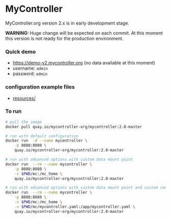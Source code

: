 # MyController

MyController.org version 2.x is in early development stage.

**WARNING:** Huge change will be expected on each commit. At this moment this version is not ready for the production environment.

### Quick demo
* https://demo-v2.mycontroller.org (no data available at this moment)
* username: `admin`
* password: `admin`

### configuration example files
* [resources/](resources/)

### To run
```bash
# pull the image
docker pull quay.io/mycontroller-org/mycontroller:2.0-master

# run with default configuration
docker run  -d --name mycontroller \
    -p 8080:8080 \
    quay.io/mycontroller-org/mycontroller:2.0-master

# run with advanced options with custom data mount point
docker run  --rm --name mycontroller \
    -p 8080:8080 \
    -v $PWD/mc:/mc_home \
    quay.io/mycontroller-org/mycontroller:2.0-master

# run with advanced options with custom data mount point and custom configuration options
docker run  --rm --name mycontroller \
    -p 8080:8080 \
    -v $PWD/mc:/mc_home \
    -v $PWD/mc/mycontroller.yaml:/app/mycontroller.yaml \
    quay.io/mycontroller-org/mycontroller:2.0-master
```

